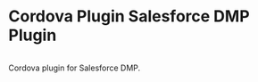 # Cordova Plugin Salesforce DMP Plugin

[![<okode>](https://circleci.com/gh/okode/cordova-plugin-salesforce-dmp.svg?style=svg)](https://app.circleci.com/pipelines/github/okode/cordova-plugin-salesforce-dmp)

Cordova plugin for Salesforce DMP.

